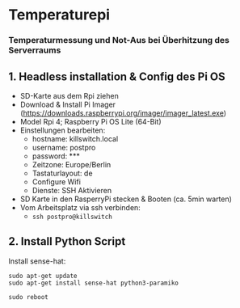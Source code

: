# Temperaturepi
### Temperaturmessung und Not-Aus bei Überhitzung des Serverraums

## 1. Headless installation & Config des Pi OS
- SD-Karte aus dem Rpi ziehen 
- Download & Install Pi Imager (https://downloads.raspberrypi.org/imager/imager_latest.exe)
- Model Rpi 4; Raspberry Pi OS Lite (64-Bit)
- Einstellungen bearbeiten:
    - hostname: killswitch.local
    - username: postpro
    - password: ***
    - Zeitzone: Europe/Berlin
    - Tastaturlayout: de
    - Configure Wifi
    - Dienste: SSH Aktivieren
- SD Karte in den RasperryPi stecken & Booten (ca. 5min warten)
- Vom Arbeitsplatz via ssh verbinden:
    - ```ssh postpro@killswitch```

## 2. Install Python Script
Install sense-hat:
```
sudo apt-get update
sudo apt-get install sense-hat python3-paramiko

sudo reboot
```